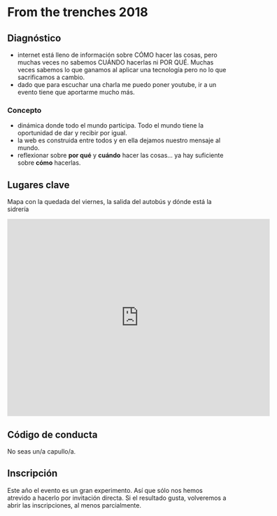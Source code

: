 # From the trenches 2018

## Diagnóstico
- internet está lleno de información sobre CÓMO hacer las cosas, pero muchas veces no sabemos CUÁNDO hacerlas ni POR QUÉ. Muchas veces sabemos lo que ganamos al aplicar una tecnología pero no lo que sacrificamos a cambio.
- dado que para escuchar una charla me puedo poner youtube, ir a un evento tiene que aportarme mucho más.

### Concepto
- dinámica donde todo el mundo participa. Todo el mundo tiene la oportunidad de dar y recibir por igual.
- la web es construida entre todos y en ella dejamos nuestro mensaje al mundo.
- reflexionar sobre **por qué** y **cuándo** hacer las cosas... ya hay suficiente sobre **cómo** hacerlas.

## Lugares clave
Mapa con la quedada del viernes, la salida del autobús y dónde está la sidrería
<iframe src="https://www.google.com/maps/embed?pb=!1m18!1m12!1m3!1d46453.32859655072!2d-2.0089882000241124!3d43.30728728211763!2m3!1f0!2f0!3f0!3m2!1i1024!2i768!4f13.1!3m3!1m2!1s0xd51affe3b68fe15%3A0xe43ec55994864649!2zU2FuIFNlYmFzdGnDoW4sIEd1aXDDunpjb2E!5e0!3m2!1ses!2ses!4v1521275038557" width="600" height="450" frameborder="0" style="border:0" allowfullscreen></iframe>

## Código de conducta
No seas un/a capullo/a.

## Inscripción
Este año el evento es un gran experimento. Así que sólo nos hemos atrevido a hacerlo por invitación directa. Si el resultado gusta, volveremos a abrir las inscripciones, al menos parcialmente. 